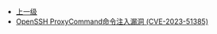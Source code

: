 * [上一级](docs/wy876_poc/)
* [OpenSSH ProxyCommand命令注入漏洞 (CVE-2023-51385)](docs/wy876_poc/OpenSSH/OpenSSH%20ProxyCommand%E5%91%BD%E4%BB%A4%E6%B3%A8%E5%85%A5%E6%BC%8F%E6%B4%9E%20%28CVE-2023-51385%29.md)
